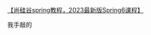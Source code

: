[【尚硅谷spring教程，2023最新版Spring6课程】](https://www.bilibili.com/video/BV1kR4y1b7Qc?p=78&vd_source=dcb2e1ab2ec1c3cbbce9124e0bf8edcb)

我手敲的
